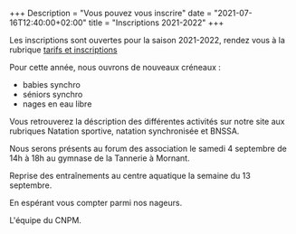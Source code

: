 +++
Description = "Vous pouvez vous inscrire"
date = "2021-07-16T12:40:00+02:00"
title = "Inscriptions 2021-2022"
+++

Les inscriptions sont ouvertes pour la saison 2021-2022, rendez vous à la rubrique [tarifs et inscriptions](/tarifs)

Pour cette année, nous ouvrons de nouveaux créneaux :
 * babies synchro
 * séniors synchro
 * nages en eau libre

Vous retrouverez la déscription des différentes activités sur notre site aux rubriques Natation sportive, natation synchronisée et BNSSA.

Nous serons présents au forum des association le samedi 4 septembre de 14h à 18h au gymnase de la Tannerie à Mornant.

Reprise des entraînements au centre aquatique la semaine du 13 septembre.

En espérant vous compter parmi nos nageurs.

L'équipe du CNPM.

